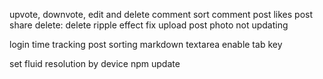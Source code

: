 upvote, downvote, edit and delete comment
sort comment
post likes
post share
delete: delete ripple effect
fix upload post photo not updating

login time tracking
post sorting
markdown textarea enable tab key

set fluid resolution by device
npm update

